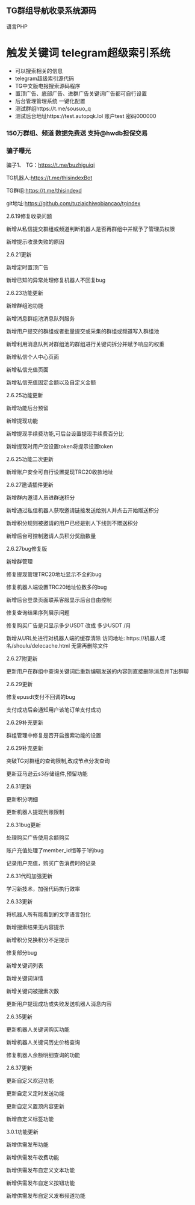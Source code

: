 


## TG群组导航收录系统源码
语言PHP
# 触发关键词  telegram超级索引系统
* 可以搜索相关的信息
* telegram超级索引源代码
* TG中文版电报搜索源码程序
* 置顶广告、底部广告、进群广告关键词广告都可自行设置
* 后台管理管理系统 一键化配置
* 测试群组https://t.me/sousuo_q
* 测试后台地址https://test.autopqk.lol  账户test 密码000000
### 150万群组、频道 数据免费送 支持@hwdb担保交易
### 骗子曝光
骗子1、
TG：https://t.me/buzhiguiqi

TG机器人:https://t.me/thisindexBot

TG群组:https://t.me/thisindexd

git地址:https://github.com/tuziaichiwobiancao/tgindex

2.6.19修复收录问题

新增从私信提交群组或频道判断机器人是否再群组中并赋予了管理员权限

新增提示收录失败的原因

2.6.21更新

新增定时置顶广告

新增已知的异常处理修复机器人不回复bug

2.6.23功能更新

新增群组池功能

新增消息群组池消息队列服务

新增用户提交的群组或者批量提交或采集的群组或频道写入群组池

新增利用消息队列对群组池的群组进行关键词拆分并赋予响应的权重

新增私信个人中心页面

新增私信充值页面

新增私信充值固定金额以及自定义金额

2.6.25功能更新

新增功能后台预留

新增提现功能

新增提现手续费功能,可后台设置提现手续费百分比

新增提现时用户没设置token将提示设置token

2.6.25功能二次更新

新增账户安全可自行设置提现TRC20收款地址

2.6.27邀请插件更新

新增群内邀请人员进群送积分

新增通过私信机器人获取邀请链接发送给别人并点击开始赠送积分

新增积分规则被邀请的用户已经是别人下线则不赠送积分

新增后台可控制邀请人员积分奖励数量

2.6.27bug修复版

新增群管理

修复提现管理TRC20地址显示不全的bug

修复机器人端设置TRC20地址位数多的bug

新增后台登录页面联系客服显示后台自由控制

修复查询结果序列展示问题

修复购买广告是只显示多少USDT 改成 多少USDT /月

新增从URL处进行对机器人端的缓存清除 访问地址: https://机器人域名/shoulu/delecache.html 无需再删除文件

2.6.27附更新

更新用户在群组中查询关键词后重新编辑发送的内容则直接删除消息并T出群聊

2.6.29更新

修复epusdt支付不回调的bug

支付成功后会通知用户该笔订单支付成功

2.6.29补充更新

群组管理中修复是否开启搜索功能的设置

2.6.29补充更新

突破TG对群组的查询限制,改成节点分发查询

更新亚马逊云s3存储组件,预留功能

2.6.31更新

更新积分明细

更新机器人提现到账限制

2.6.31bug更新

处理购买广告使用余额购买

账户充值处理了member_id恒等于1的bug

记录用户充值，购买广告消费时的记录

2.6.31代码加强更新

学习新技术，加强代码执行效率

2.6.33更新

将机器人所有能看到的文字语言包化

新增搜索结果无内容提示

新增积分兑换积分不足提示

修复部分bug

新增关键词列表

新增关键词详情

新增关键词被搜索次数

更新用户提现成功或失败发送机器人消息内容

2.6.35更新

更新机器人关键词购买功能

新增机器人关键词历史价格查询

修复机器人余额明细查询的功能

2.6.37更新

更新自定义欢迎功能

更新自定义定时发送功能

更新自定义置顶内容更新

新增自定义标签功能

3.0.1功能更新

新增供需发布功能

新增供需发布收费功能

新增供需发布自定义文本功能

新增供需发布自定义按钮功能

新增供需发布自定义发布频道功能
